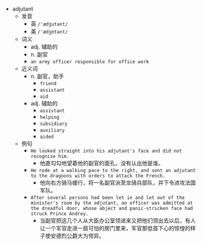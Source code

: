 - adjutant
  - 发音
    - 英 `/'ædʒutənt/`
    - 美 `/'ædʒʊtənt/`
  - 词义
    - adj. 辅助的
    - n. 副官
    - `an army officer responsible for office work`
  - 近义词
    - n. 副官，助手
      - `friend`
      - `assistant`
      - `aid`
    - adj. 辅助的
      - `assistant`
      - `helping`
      - `subsidiary`
      - `auxiliary`
      - `aided`
  - 例句
    - `He looked straight into his adjutant's face and did not recognise him.`
      - 他直勾勾地望着他的副官的面孔，没有认出他是谁。
    - `He rode at a walking pace to the right, and sent an adjutant to the dragoons with orders to attack the French.`
      - 他向右方骑马缓行，将一名副官派至龙骑兵部队，并下令进攻法国军队。
    - `After several persons had been let in and let out of the minister's room by the adjutant, an officer was admitted at the dreadful door, whose abject and panic-stricken face had struck Prince Andrey.`
      - 当副官把这几个人从大臣办公室领进来又把他们领出去以后，有人让一个军官走进一扇可怕的房门里来，军官那低首下心的惊惶的样子使安德烈公爵大为愕异。

